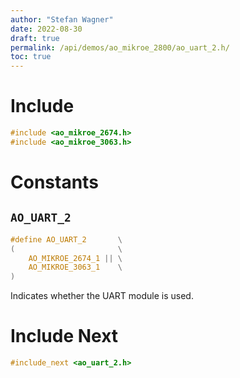 ```yaml
---
author: "Stefan Wagner"
date: 2022-08-30
draft: true
permalink: /api/demos/ao_mikroe_2800/ao_uart_2.h/
toc: true
---
```


# Include

```c
#include <ao_mikroe_2674.h>
#include <ao_mikroe_3063.h>
```

# Constants

## `AO_UART_2`

```c
#define AO_UART_2       \
(                       \
    AO_MIKROE_2674_1 || \
    AO_MIKROE_3063_1    \
)
```

Indicates whether the UART module is used.

# Include Next

```c
#include_next <ao_uart_2.h>
```
